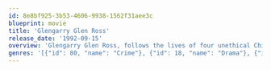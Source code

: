 ```yaml
---
id: 8e8bf925-3b53-4606-9938-1562f31aee3c
blueprint: movie
title: 'Glengarry Glen Ross'
release_date: '1992-09-15'
overview: 'Glengarry Glen Ross, follows the lives of four unethical Chicago real estate agents who are prepared to go to any lengths (legal or illegal) to unload undesirable real estate on unwilling prospective buyers.'
genres: '[{"id": 80, "name": "Crime"}, {"id": 18, "name": "Drama"}, {"id": 9648, "name": "Mystery"}]'
---
```

